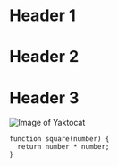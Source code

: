 # Header 1
# Header 2
# Header 3

![Image of Yaktocat](https://octodex.github.com/images/yaktocat.png)

```
function square(number) {
  return number * number;
}

```
